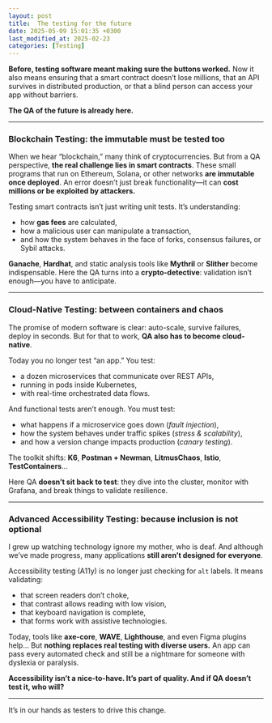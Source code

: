 ```yaml
---
layout: post
title:  The testing for the future
date: 2025-05-09 15:01:35 +0300
last_modified_at: 2025-02-23
categories: [Testing]
---
```


**Before, testing software meant making sure the buttons worked.**
Now it also means ensuring that a smart contract doesn’t lose millions, that an API survives in distributed production, or that a blind person can access your app without barriers.

**The QA of the future is already here.**

---

### Blockchain Testing: the immutable must be tested too

When we hear “blockchain,” many think of cryptocurrencies.
But from a QA perspective, **the real challenge lies in smart contracts**.
These small programs that run on Ethereum, Solana, or other networks **are immutable once deployed**.
An error doesn’t just break functionality—it can **cost millions or be exploited by attackers.**

Testing smart contracts isn’t just writing unit tests. It’s understanding:

* how **gas fees** are calculated,
* how a malicious user can manipulate a transaction,
* and how the system behaves in the face of forks, consensus failures, or Sybil attacks.

**Ganache**, **Hardhat**, and static analysis tools like **Mythril** or **Slither** become indispensable.
Here the QA turns into a **crypto-detective**: validation isn’t enough—you have to anticipate.

---

### Cloud-Native Testing: between containers and chaos

The promise of modern software is clear: auto-scale, survive failures, deploy in seconds.
But for that to work, **QA also has to become cloud-native**.

Today you no longer test “an app.” You test:

* a dozen microservices that communicate over REST APIs,
* running in pods inside Kubernetes,
* with real-time orchestrated data flows.

And functional tests aren’t enough. You must test:

* what happens if a microservice goes down (*fault injection*),
* how the system behaves under traffic spikes (*stress & scalability*),
* and how a version change impacts production (*canary testing*).

The toolkit shifts: **K6**, **Postman + Newman**, **LitmusChaos**, **Istio**, **TestContainers**…

Here QA **doesn’t sit back to test**: they dive into the cluster, monitor with Grafana, and break things to validate resilience.

---

### Advanced Accessibility Testing: because inclusion is not optional

I grew up watching technology ignore my mother, who is deaf.
And although we’ve made progress, many applications **still aren’t designed for everyone**.

Accessibility testing (A11y) is no longer just checking for `alt` labels.
It means validating:

* that screen readers don’t choke,
* that contrast allows reading with low vision,
* that keyboard navigation is complete,
* that forms work with assistive technologies.

Today, tools like **axe-core**, **WAVE**, **Lighthouse**, and even Figma plugins help…
But **nothing replaces real testing with diverse users.**
An app can pass every automated check and still be a nightmare for someone with dyslexia or paralysis.

**Accessibility isn’t a nice-to-have.
It’s part of quality. And if QA doesn’t test it, who will?**

---

It’s in our hands as testers to drive this change.
